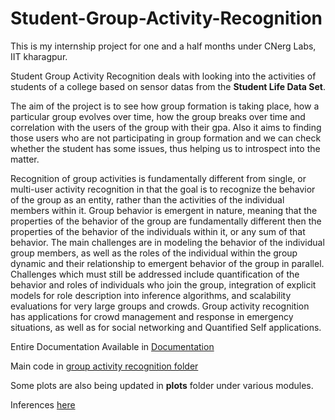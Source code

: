 # Student-Group-Activity-Recognition

This is my internship project for one and a half months under CNerg Labs, IIT kharagpur.

Student Group Activity Recognition deals with looking into the activities of students of a college based on sensor datas from the
**Student Life Data Set**.

The aim of the project is to see how group formation is taking place, how a particular group evolves over time, how the group breaks over time and correlation with the users of the group with their gpa. 
Also it aims to finding those users who are not participating in group formation and we can check whether the student has some issues, thus helping us to introspect into the matter.

Recognition of group activities is fundamentally different from single, or multi-user activity recognition in that the goal is to recognize the behavior of the group as an entity, rather than the activities of the individual members within it. Group behavior is emergent in nature, meaning that the properties of the behavior of the group are fundamentally different then the properties of the behavior of the individuals within it, or any sum of that behavior. The main challenges are in modeling the behavior of the individual group members, as well as the roles of the individual within the group dynamic and their relationship to emergent behavior of the group in parallel. Challenges which must still be addressed include quantification of the behavior and roles of individuals who join the group, integration of explicit models for role description into inference algorithms, and scalability evaluations for very large groups and crowds. Group activity recognition has applications for crowd management and response in emergency situations, as well as for social networking and Quantified Self applications.

Entire Documentation Available in [Documentation](https://github.com/prateekiiest/Student-Group-Activity-Recognition/blob/master/FinalDoc.ipynb)

Main code in [group activity recognition folder](https://github.com/prateekiiest/Student-Group-Activity-Recognition/tree/master/group_activity_recognition) 

Some plots are also being updated in **plots** folder under various modules.

Inferences  [here](https://github.com/prateekiiest/Student-Group-Activity-Recognition/blob/master/Inferences.md)
